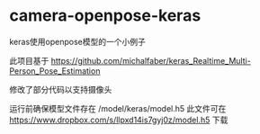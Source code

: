 # camera-openpose-keras
keras使用openpose模型的一个小例子

此项目基于
https://github.com/michalfaber/keras_Realtime_Multi-Person_Pose_Estimation

修改了部分代码以支持摄像头

运行前确保模型文件存在 /model/keras/model.h5
此文件可在 https://www.dropbox.com/s/llpxd14is7gyj0z/model.h5 下载